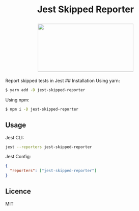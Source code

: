<h1 align="center">
  <p>Jest Skipped Reporter</p>
  <img src="http://dp.hanlon.io/0V3B041h3D25/skipped.png" height="150" width="300"/>
</h1>
Report skipped tests in Jest
## Installation
Using yarn:

```bash
$ yarn add -D jest-skipped-reporter
```

Using npm:

```bash
$ npm i -D jest-skipped-reporter
```

## Usage

Jest CLI:

```bash
jest --reporters jest-skipped-reporter
```

Jest Config:

```json
{
  "reporters": ["jest-skipped-reporter"]
}
```

## Licence

MIT
